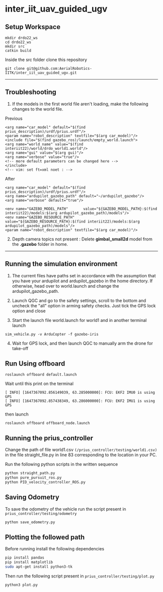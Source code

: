 # inter_iit_uav_guided_ugv

## Setup Workspace

```
mkdir drdo22_ws
cd drdo22_ws 
mkdir src
catkin build
```
Inside the src folder clone this repository

```
git clone git@github.com:AerialRobotics-IITK/inter_iit_uav_guided_ugv.git
```

---

## Troubleshooting

1. If the models in the first world file aren't loading, make the following changes to the world file.

Previous 

```
<arg name="car_model" default="$(find prius_description)/urdf/prius.urdf"/>
<param name="robot_description" textfile="$(arg car_model)"/>
<include file="$(find gazebo_ros)/launch/empty_world.launch">
<arg name="world_name" value="$(find interiit22)/world/drdo_world1.world"/>
<arg name="gui" value="$(arg gui)"/>
<arg name="verbose" value="true"/>
<!-- more default parameters can be changed here -->
</include>
<!-- vim: set ft=xml noet : -->
```

After
```
<arg name="car_model" default="$(find prius_description)/urdf/prius.urdf"/>
<arg name="ardupilot_gazebo_path" default="~/ardupilot_gazebo"/>
<arg name="verbose" default="true"/>

<env name="GAZEBO_MODEL_PATH"       value="${GAZEBO_MODEL_PATH}:$(find interiit22)/models:$(arg ardupilot_gazebo_path)/models"/>
<env name="GAZEBO_RESOURCE_PATH"    value="${GAZEBO_RESOURCE_PATH}:$(find interiit22)/models:$(arg ardupilot_gazebo_path)/models"/>
<param name="robot_description" textfile="$(arg car_model)"/>
```

2. Depth camera topics not present : Delete **gimbal_small2d** model from the **.gazebo** folder in home.
---

## Running the simulation environment

1. The current files have paths set in accordance with the assumption that you have your ardupilot and ardupilot_gazebo in the home directory. If otherwise, head over to world.launch and change the ardupilot_gazebo_path.

2. Launch QGC and go to the safety settings, scroll to the bottom and uncheck the "all" option in arming safety checks. Just tick the GPS lock option and close

3. Start the launch file world.launch for world1 and in another terminal launch 
```
sim_vehicle.py -v ArduCopter -f gazebo-iris
```
4. Wait for GPS lock, and then launch QGC to manually arm the drone for take-off

## Run Using offboard

`roslaunch offboard default.launch`

Wait until this print on the terminal

```
[ INFO] [1647367092.856149039, 63.285000000]: FCU: EKF2 IMU0 is using GPS
[ INFO] [1647367092.857438349, 63.286000000]: FCU: EKF2 IMU1 is using GPS
```

then launch

`roslaunch offboard offboard_node.launch`

##  Running the prius_controller
Change the path of file world1.csv `(/prius_controller/testing/world1.csv)` in the file straight_file.py in line 83 corresponding to the location in your PC.

Run the following python scripts in the written sequence

```bash
python straight_path.py
python pure_pursuit_ros.py
python PID_velocity_controller_ROS.py
```



## Saving Odometry

To save the odometry of the vehicle run the script present in `prius_controller/testing/odometry`

```bash
python save_odometry.py
```



## Plotting the followed path

Before running install the following dependencies 

```bash
pip install pandas
pip install matplotlib
sudo apt-get install python3-tk 
```

Then run the following script present in `prius_controller/testing/plot.py`

```bash
python3 plot.py
```

